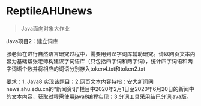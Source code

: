 # ReptileAHUnews

> Java面向对象大作业

Java项目2：建立词库

张老师在进行自然语言研究过程中，需要用到汉字词库辅助研究。请以网页文本内容为基础帮张老师构建汉字词语库（只包括四字词和两字词），统计四字词语和两字词语个数并将相应的词语分别存入token4.txt和token2.txt

要求：1. Java8 实现该题目；2.网页文本内容特指：安大新闻网news.ahu.edu.cn的“新闻资讯”栏目中2020年2月1日至2020年6月20日的新闻中的文本内容，获取过程需使用java8编程实现；3.分词工具采用结巴分词java版。
